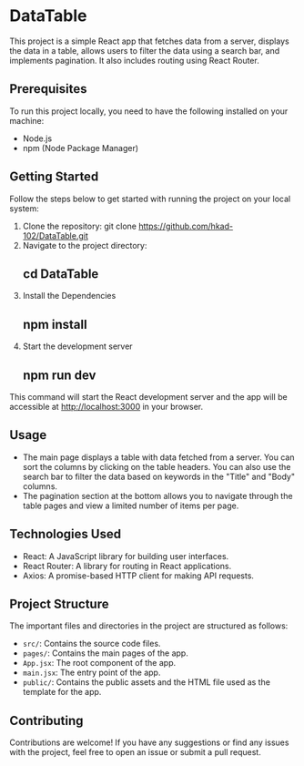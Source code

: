 # DataTable

This project is a simple React app that fetches data from a server, displays the data in a table, allows users to filter the data using a search bar, and implements pagination. It also includes routing using React Router.

## Prerequisites

To run this project locally, you need to have the following installed on your machine:

- Node.js
- npm (Node Package Manager)

## Getting Started

Follow the steps below to get started with running the project on your local system:

1. Clone the repository:
   git clone https://github.com/hkad-102/DataTable.git
2. Navigate to the project directory:
   ## cd DataTable
3. Install the Dependencies
   ## npm install
4. Start the development server
   ## npm run dev


This command will start the React development server and the app will be accessible at [http://localhost:3000](http://localhost:3000) in your browser.

## Usage

- The main page displays a table with data fetched from a server. You can sort the columns by clicking on the table headers. You can also use the search bar to filter the data based on keywords in the "Title" and "Body" columns.
- The pagination section at the bottom allows you to navigate through the table pages and view a limited number of items per page.

## Technologies Used

- React: A JavaScript library for building user interfaces.
- React Router: A library for routing in React applications.
- Axios: A promise-based HTTP client for making API requests.

## Project Structure

The important files and directories in the project are structured as follows:

- `src/`: Contains the source code files.
- `pages/`: Contains the main pages of the app.
- `App.jsx`: The root component of the app.
- `main.jsx`: The entry point of the app.
- `public/`: Contains the public assets and the HTML file used as the template for the app.

## Contributing

Contributions are welcome! If you have any suggestions or find any issues with the project, feel free to open an issue or submit a pull request.



